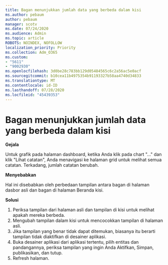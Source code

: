 ```yaml
---
title: Bagan menunjukkan jumlah data yang berbeda dalam kisi
ms.author: pebaum
author: pebaum
manager: scotv
ms.date: 07/24/2020
ms.audience: Admin
ms.topic: article
ROBOTS: NOINDEX, NOFOLLOW
localization_priority: Priority
ms.collection: Adm_O365
ms.custom:
- "5611"
- "9002930"
ms.openlocfilehash: 3d0be28c783bb129d05484565c6c2a56ac5e0acf
ms.sourcegitcommit: b10cea11b4975354b91193327b58aa4740d34833
ms.translationtype: MT
ms.contentlocale: id-ID
ms.lasthandoff: 07/28/2020
ms.locfileid: "45439353"
---
```

# <a name="chart-shows-different-number-of-records-in-grid"></a>Bagan menunjukkan jumlah data yang berbeda dalam kisi

**Gejala**

Untuk grafik pada halaman dashboard, ketika Anda klik pada chart "..." dan klik "Lihat catatan", Anda menavigasi ke halaman grid untuk melihat semua catatan. Terkadang, jumlah catatan berubah.

**Menyebabkan**

Hal ini disebabkan oleh perbedaan tampilan antara bagan di halaman dasbor asli dan bagan di halaman Beranda kisi.  

**Solusi**

1. Periksa tampilan dari halaman asli dan tampilan di kisi untuk melihat apakah mereka berbeda.
2. Mengubah tampilan dalam kisi untuk mencocokkan tampilan di halaman asli.
3. Jika tampilan yang benar tidak dapat ditemukan, biasanya itu berarti tampilan tidak diaktifkan di desainer aplikasi.
4. Buka desainer aplikasi dari aplikasi tertentu, pilih entitas dan pandangannya, periksa tampilan yang ingin Anda Aktifkan, Simpan, publikasikan, dan tutup.
5. Refresh halaman.